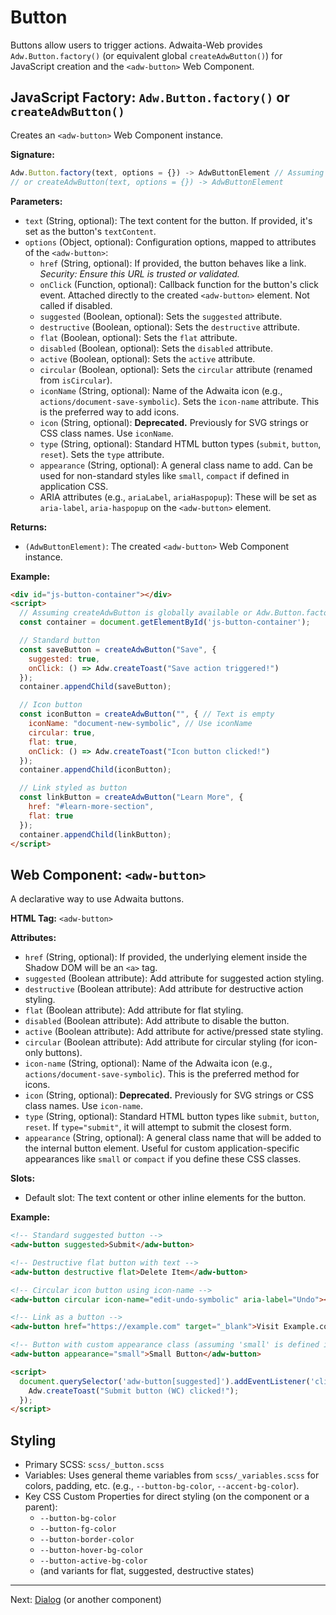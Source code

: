 # Button

Buttons allow users to trigger actions. Adwaita-Web provides `Adw.Button.factory()` (or equivalent global `createAdwButton()`) for JavaScript creation and the `<adw-button>` Web Component.

## JavaScript Factory: `Adw.Button.factory()` or `createAdwButton()`

Creates an `<adw-button>` Web Component instance.

**Signature:**

```javascript
Adw.Button.factory(text, options = {}) -> AdwButtonElement // Assuming AdwButtonElement is the class for <adw-button>
// or createAdwButton(text, options = {}) -> AdwButtonElement
```

**Parameters:**

*   `text` (String, optional): The text content for the button. If provided, it's set as the button's `textContent`.
*   `options` (Object, optional): Configuration options, mapped to attributes of the `<adw-button>`:
    *   `href` (String, optional): If provided, the button behaves like a link. *Security: Ensure this URL is trusted or validated.*
    *   `onClick` (Function, optional): Callback function for the button's click event. Attached directly to the created `<adw-button>` element. Not called if disabled.
    *   `suggested` (Boolean, optional): Sets the `suggested` attribute.
    *   `destructive` (Boolean, optional): Sets the `destructive` attribute.
    *   `flat` (Boolean, optional): Sets the `flat` attribute.
    *   `disabled` (Boolean, optional): Sets the `disabled` attribute.
    *   `active` (Boolean, optional): Sets the `active` attribute.
    *   `circular` (Boolean, optional): Sets the `circular` attribute (renamed from `isCircular`).
    *   `iconName` (String, optional): Name of the Adwaita icon (e.g., `actions/document-save-symbolic`). Sets the `icon-name` attribute. This is the preferred way to add icons.
    *   `icon` (String, optional): **Deprecated.** Previously for SVG strings or CSS class names. Use `iconName`.
    *   `type` (String, optional): Standard HTML button types (`submit`, `button`, `reset`). Sets the `type` attribute.
    *   `appearance` (String, optional): A general class name to add. Can be used for non-standard styles like `small`, `compact` if defined in application CSS.
    *   ARIA attributes (e.g., `ariaLabel`, `ariaHaspopup`): These will be set as `aria-label`, `aria-haspopup` on the `<adw-button>` element.

**Returns:**

*   `(AdwButtonElement)`: The created `<adw-button>` Web Component instance.

**Example:**

```html
<div id="js-button-container"></div>
<script>
  // Assuming createAdwButton is globally available or Adw.Button.factory
  const container = document.getElementById('js-button-container');

  // Standard button
  const saveButton = createAdwButton("Save", {
    suggested: true,
    onClick: () => Adw.createToast("Save action triggered!")
  });
  container.appendChild(saveButton);

  // Icon button
  const iconButton = createAdwButton("", { // Text is empty
    iconName: "document-new-symbolic", // Use iconName
    circular: true,
    flat: true,
    onClick: () => Adw.createToast("Icon button clicked!")
  });
  container.appendChild(iconButton);

  // Link styled as button
  const linkButton = createAdwButton("Learn More", {
    href: "#learn-more-section",
    flat: true
  });
  container.appendChild(linkButton);
</script>
```

## Web Component: `<adw-button>`

A declarative way to use Adwaita buttons.

**HTML Tag:** `<adw-button>`

**Attributes:**

*   `href` (String, optional): If provided, the underlying element inside the Shadow DOM will be an `<a>` tag.
*   `suggested` (Boolean attribute): Add attribute for suggested action styling.
*   `destructive` (Boolean attribute): Add attribute for destructive action styling.
*   `flat` (Boolean attribute): Add attribute for flat styling.
*   `disabled` (Boolean attribute): Add attribute to disable the button.
*   `active` (Boolean attribute): Add attribute for active/pressed state styling.
*   `circular` (Boolean attribute): Add attribute for circular styling (for icon-only buttons).
*   `icon-name` (String, optional): Name of the Adwaita icon (e.g., `actions/document-save-symbolic`). This is the preferred method for icons.
*   `icon` (String, optional): **Deprecated.** Previously for SVG strings or CSS class names. Use `icon-name`.
*   `type` (String, optional): Standard HTML button types like `submit`, `button`, `reset`. If `type="submit"`, it will attempt to submit the closest form.
*   `appearance` (String, optional): A general class name that will be added to the internal button element. Useful for custom application-specific appearances like `small` or `compact` if you define these CSS classes.

**Slots:**

*   Default slot: The text content or other inline elements for the button.

**Example:**

```html
<!-- Standard suggested button -->
<adw-button suggested>Submit</adw-button>

<!-- Destructive flat button with text -->
<adw-button destructive flat>Delete Item</adw-button>

<!-- Circular icon button using icon-name -->
<adw-button circular icon-name="edit-undo-symbolic" aria-label="Undo"></adw-button>

<!-- Link as a button -->
<adw-button href="https://example.com" target="_blank">Visit Example.com</adw-button>

<!-- Button with custom appearance class (assuming 'small' is defined in app CSS) -->
<adw-button appearance="small">Small Button</adw-button>

<script>
  document.querySelector('adw-button[suggested]').addEventListener('click', () => {
    Adw.createToast("Submit button (WC) clicked!");
  });
</script>
```

## Styling

*   Primary SCSS: `scss/_button.scss`
*   Variables: Uses general theme variables from `scss/_variables.scss` for colors, padding, etc. (e.g., `--button-bg-color`, `--accent-bg-color`).
*   Key CSS Custom Properties for direct styling (on the component or a parent):
    *   `--button-bg-color`
    *   `--button-fg-color`
    *   `--button-border-color`
    *   `--button-hover-bg-color`
    *   `--button-active-bg-color`
    *   (and variants for flat, suggested, destructive states)

---
Next: [Dialog](./dialog.md) (or another component)
